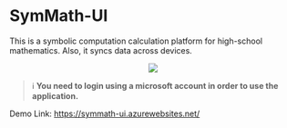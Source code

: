 # SymMath-UI
 This is a symbolic computation calculation platform for high-school mathematics. Also, it syncs data across devices.
<p align="center">
  <img src="https://user-images.githubusercontent.com/49021233/144430142-31b3a30a-64fe-4769-8f97-43e63e2f727c.gif" />
</p>

> :information_source: **You need to login using a microsoft account in order to use the application.**

Demo Link: https://symmath-ui.azurewebsites.net/
